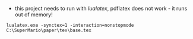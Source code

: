 <!-- (c) https://github.com/MontiCore/monticore -->
* this project needs to run with *lualatex*, pdflatex does not work - it runs out of memory!

```
lualatex.exe -synctex=1 -interaction=nonstopmode C:\SuperMario\paper\tex\base.tex
```

